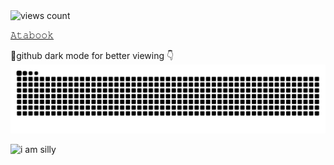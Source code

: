  <img width="140" src="https://komarev.com/ghpvc/?username=your-github-username&color=b95f74" alt="views count">
 
 [𝙰𝚝𝚊𝚋𝚘𝚘𝚔](https://k-ant.atabook.org/)

🌹github dark mode for better viewing 👇
<img src="https://raw.githubusercontent.com/eric-py/eric-py/output/snake.svg" alt="Snake animation" />

![i am silly](https://i.postimg.cc/WbgSryfZ/Untitled2042-20240412132618.png)


<!--
**K-ANT0/K-ANT0** is a ✨ _special_ ✨ repository because its `README.md` (this file) appears on your GitHub profile.

Here are some ideas to get you started:

- 🔭 I’m currently working on ...
- 🌱 I’m currently learning ...
- 👯 I’m looking to collaborate on ...
- 🤔 I’m looking for help with ...
- 💬 Ask me about ...
- 📫 How to reach me: ...
- 😄 Pronouns: ...
- ⚡ Fun fact: ...
-->
